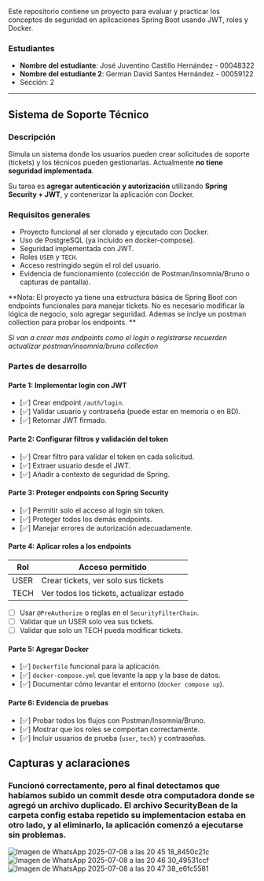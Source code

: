 Este repositorio contiene un proyecto para evaluar y practicar los conceptos de seguridad en aplicaciones Spring Boot usando JWT, roles y Docker.

### Estudiantes
- **Nombre del estudiante**: José Juventino Castillo Hernández - 00048322
- **Nombre del estudiante 2**: German David Santos Hernández - 00059122
- Sección:  2
---

## Sistema de Soporte Técnico

### Descripción
Simula un sistema donde los usuarios pueden crear solicitudes de soporte (tickets) y los técnicos pueden gestionarlas. Actualmente **no tiene seguridad implementada**.

Su tarea es **agregar autenticación y autorización** utilizando **Spring Security + JWT**, y contenerizar la aplicación con Docker.

### Requisitos generales

- Proyecto funcional al ser clonado y ejecutado con Docker.
- Uso de PostgreSQL (ya incluido en docker-compose).
- Seguridad implementada con JWT.
- Roles `USER` y `TECH`.
- Acceso restringido según el rol del usuario.
- Evidencia de funcionamiento (colección de Postman/Insomnia/Bruno o capturas de pantalla).

**Nota: El proyecto ya tiene una estructura básica de Spring Boot con endpoints funcionales para manejar tickets. No es necesario modificar la lógica de negocio, solo agregar seguridad. Ademas se inclye un postman collection para probar los endpoints. **

_Si van a crear mas endpoints como el login o registrarse recuerden actualizar postman/insomnia/bruno collection_

### Partes de desarrollo

#### Parte 1: Implementar login con JWT
- [✅] Crear endpoint `/auth/login`.
- [✅] Validar usuario y contraseña (puede estar en memoria o en BD).
- [✅] Retornar JWT firmado.

#### Parte 2: Configurar filtros y validación del token
- [✅] Crear filtro para validar el token en cada solicitud.
- [✅] Extraer usuario desde el JWT.
- [✅] Añadir a contexto de seguridad de Spring.

#### Parte 3: Proteger endpoints con Spring Security
- [✅] Permitir solo el acceso al login sin token.
- [✅] Proteger todos los demás endpoints.
- [✅] Manejar errores de autorización adecuadamente.

#### Parte 4: Aplicar roles a los endpoints

| Rol   | Acceso permitido                                 |
|--------|--------------------------------------------------|
| USER  | Crear tickets, ver solo sus tickets              |
| TECH  | Ver todos los tickets, actualizar estado         |

- [ ] Usar `@PreAuthorize` o reglas en el `SecurityFilterChain`.
- [ ] Validar que un USER solo vea sus tickets.
- [ ] Validar que solo un TECH pueda modificar tickets.

#### Parte 5: Agregar Docker
- [✅] `Dockerfile` funcional para la aplicación.
- [✅] `docker-compose.yml` que levante la app y la base de datos.
- [✅] Documentar cómo levantar el entorno (`docker compose up`).

#### Parte 6: Evidencia de pruebas
- [✅] Probar todos los flujos con Postman/Insomnia/Bruno.
- [✅] Mostrar que los roles se comportan correctamente.
- [✅] Incluir usuarios de prueba (`user`, `tech`) y contraseñas.

## Capturas y aclaraciones
### Funcionó correctamente, pero al final detectamos que habíamos subido un commit desde otra computadora donde se agregó un archivo duplicado. El archivo SecurityBean de la carpeta config estaba repetido su implementacion estaba en otro lado, y al eliminarlo, la aplicación comenzó a ejecutarse sin problemas.
![Imagen de WhatsApp 2025-07-08 a las 20 45 18_8450c21c](https://github.com/user-attachments/assets/d81c7871-c0d1-4393-b7f3-96dc71dcf52d)
![Imagen de WhatsApp 2025-07-08 a las 20 46 30_49531ccf](https://github.com/user-attachments/assets/f4cf93fe-484b-487c-b5be-5a9f4ced2d39)
![Imagen de WhatsApp 2025-07-08 a las 20 47 38_e6fc5581](https://github.com/user-attachments/assets/533d0c31-3ef4-4351-9986-a62c2db9c7f4)

